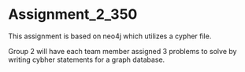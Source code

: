 # Assignment_2_350

This assignment is based on neo4j which utilizes a cypher file.

Group 2 will have each team member assigned 3 problems to solve by writing cybher statements for a graph database.
